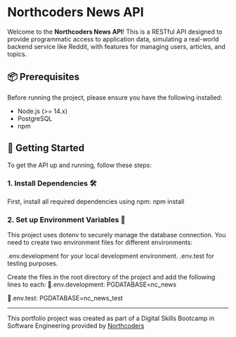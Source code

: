 # Northcoders News API

Welcome to the **Northcoders News API**! This is a RESTful API designed to provide programmatic access to application data, simulating a real-world backend service like Reddit, with features for managing users, articles, and topics.

## 📦 Prerequisites

Before running the project, please ensure you have the following installed:

- Node.js (>= 14.x)
- PostgreSQL
- npm

## 🚀 Getting Started

To get the API up and running, follow these steps:

### 1. Install Dependencies 🛠️

First, install all required dependencies using npm:
npm install

### 2. Set up Environment Variables 🔑

This project uses dotenv to securely manage the database connection. You need to create two environment files for different environments:

.env.development for your local development environment.
.env.test for testing purposes.

Create the files in the root directory of the project and add the following lines to each:
🔹.env.development:
PGDATABASE=nc_news

🔹.env.test:
PGDATABASE=nc_news_test

---

This portfolio project was created as part of a Digital Skills Bootcamp in Software Engineering provided by [Northcoders](https://northcoders.com/)
